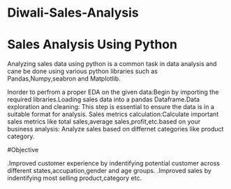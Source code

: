 # Diwali-Sales-Analysis
# Sales Analysis Using Python
Analyzing sales data using python is a common task in data analysis and cane be done using various python libraries such as Pandas,Numpy,seabron and Matplotlib.

Inorder to perfrom a proper EDA on the given data:Begin by importing the required libraries.Loading sales data into a pandas Dataframe.Data exploration and cleaning: This step is essential to ensure the data is in a suitable format for analysis. Sales metrics calculation:Calculate important sales metrics like total sales,average sales,profit,etc.based on your business analysis: Analyze sales based on differnet categories like product category.

#Objective

.Improved customer experience by indentifying potential customer across different states,accupation,gender and age groups.
.Improved sales by indentifying most selling product,category etc.
